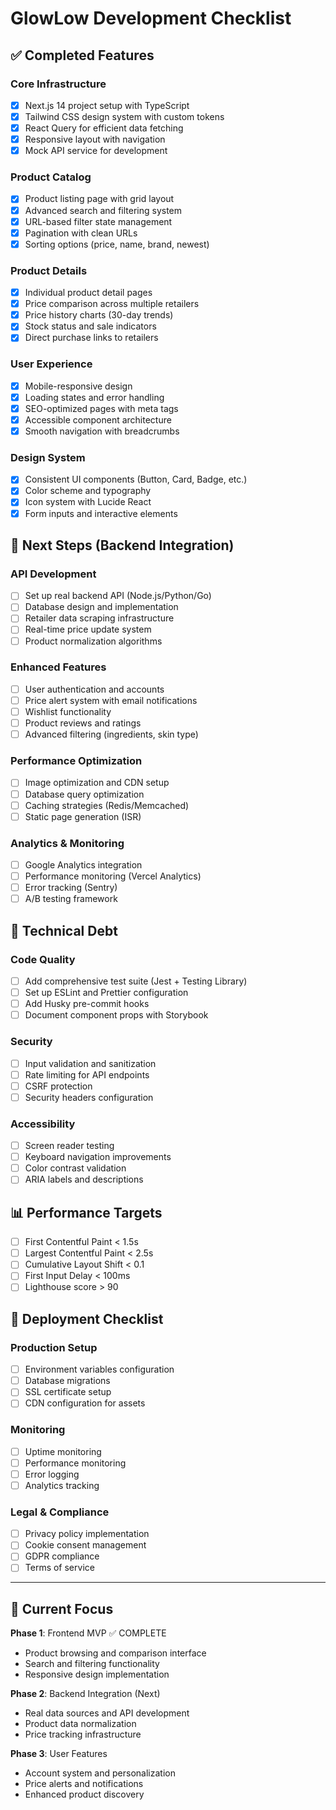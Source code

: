 # GlowLow Development Checklist

## ✅ Completed Features

### Core Infrastructure
- [x] Next.js 14 project setup with TypeScript
- [x] Tailwind CSS design system with custom tokens
- [x] React Query for efficient data fetching
- [x] Responsive layout with navigation
- [x] Mock API service for development

### Product Catalog
- [x] Product listing page with grid layout
- [x] Advanced search and filtering system
- [x] URL-based filter state management
- [x] Pagination with clean URLs
- [x] Sorting options (price, name, brand, newest)

### Product Details
- [x] Individual product detail pages
- [x] Price comparison across multiple retailers
- [x] Price history charts (30-day trends)
- [x] Stock status and sale indicators
- [x] Direct purchase links to retailers

### User Experience
- [x] Mobile-responsive design
- [x] Loading states and error handling
- [x] SEO-optimized pages with meta tags
- [x] Accessible component architecture
- [x] Smooth navigation with breadcrumbs

### Design System
- [x] Consistent UI components (Button, Card, Badge, etc.)
- [x] Color scheme and typography
- [x] Icon system with Lucide React
- [x] Form inputs and interactive elements

## 🚧 Next Steps (Backend Integration)

### API Development
- [ ] Set up real backend API (Node.js/Python/Go)
- [ ] Database design and implementation
- [ ] Retailer data scraping infrastructure
- [ ] Real-time price update system
- [ ] Product normalization algorithms

### Enhanced Features
- [ ] User authentication and accounts
- [ ] Price alert system with email notifications
- [ ] Wishlist functionality
- [ ] Product reviews and ratings
- [ ] Advanced filtering (ingredients, skin type)

### Performance Optimization
- [ ] Image optimization and CDN setup
- [ ] Database query optimization
- [ ] Caching strategies (Redis/Memcached)
- [ ] Static page generation (ISR)

### Analytics & Monitoring
- [ ] Google Analytics integration
- [ ] Performance monitoring (Vercel Analytics)
- [ ] Error tracking (Sentry)
- [ ] A/B testing framework

## 🔧 Technical Debt

### Code Quality
- [ ] Add comprehensive test suite (Jest + Testing Library)
- [ ] Set up ESLint and Prettier configuration
- [ ] Add Husky pre-commit hooks
- [ ] Document component props with Storybook

### Security
- [ ] Input validation and sanitization
- [ ] Rate limiting for API endpoints
- [ ] CSRF protection
- [ ] Security headers configuration

### Accessibility
- [ ] Screen reader testing
- [ ] Keyboard navigation improvements
- [ ] Color contrast validation
- [ ] ARIA labels and descriptions

## 📊 Performance Targets

- [ ] First Contentful Paint < 1.5s
- [ ] Largest Contentful Paint < 2.5s
- [ ] Cumulative Layout Shift < 0.1
- [ ] First Input Delay < 100ms
- [ ] Lighthouse score > 90

## 🚀 Deployment Checklist

### Production Setup
- [ ] Environment variables configuration
- [ ] Database migrations
- [ ] SSL certificate setup
- [ ] CDN configuration for assets

### Monitoring
- [ ] Uptime monitoring
- [ ] Performance monitoring
- [ ] Error logging
- [ ] Analytics tracking

### Legal & Compliance
- [ ] Privacy policy implementation
- [ ] Cookie consent management
- [ ] GDPR compliance
- [ ] Terms of service

---

## 🎯 Current Focus

**Phase 1**: Frontend MVP ✅ COMPLETE
- Product browsing and comparison interface
- Search and filtering functionality  
- Responsive design implementation

**Phase 2**: Backend Integration (Next)
- Real data sources and API development
- Product data normalization
- Price tracking infrastructure

**Phase 3**: User Features
- Account system and personalization
- Price alerts and notifications
- Enhanced product discovery
